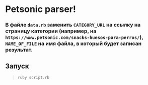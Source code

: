 # Petsonic parser!

### В файле `data.rb` заменить `CATEGORY_URL` на ссылку на страницу категории (например, на `https://www.petsonic.com/snacks-huesos-para-perros/`), `NAME_OF_FILE` на имя файла, в который будет записан результат.

## Запуск

>`ruby script.rb`

